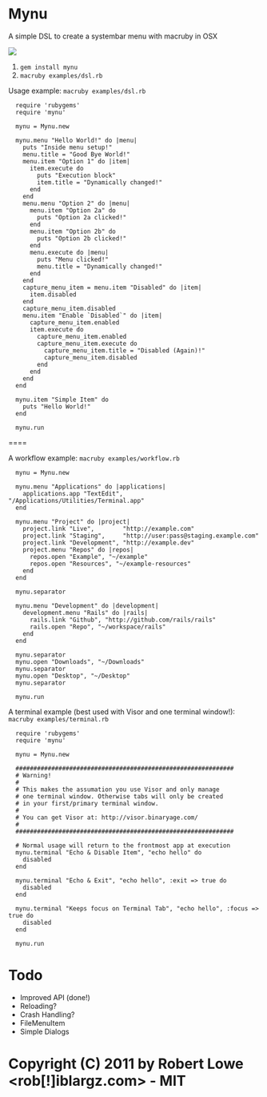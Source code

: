 Mynu
=====

A simple DSL to create a systembar menu with macruby in OSX

![](http://i.imgur.com/yQBEE.png)

1. `gem install mynu`
2. `macruby examples/dsl.rb`

Usage example:
`macruby examples/dsl.rb`

      require 'rubygems'
      require 'mynu'

      mynu = Mynu.new

      mynu.menu "Hello World!" do |menu|
        puts "Inside menu setup!"
        menu.title = "Good Bye World!"
        menu.item "Option 1" do |item|
          item.execute do
            puts "Execution block"
            item.title = "Dynamically changed!"
          end
        end
        menu.menu "Option 2" do |menu|
          menu.item "Option 2a" do
            puts "Option 2a clicked!"
          end
          menu.item "Option 2b" do
            puts "Option 2b clicked!"
          end
          menu.execute do |menu|
            puts "Menu clicked!"
            menu.title = "Dynamically changed!"
          end
        end
        capture_menu_item = menu.item "Disabled" do |item|
          item.disabled
        end
        capture_menu_item.disabled
        menu.item "Enable `Disabled`" do |item|
          capture_menu_item.enabled
          item.execute do
            capture_menu_item.enabled
            capture_menu_item.execute do
              capture_menu_item.title = "Disabled (Again)!"
              capture_menu_item.disabled
            end
          end
        end
      end

      mynu.item "Simple Item" do
        puts "Hello World!"
      end

      mynu.run

====

A workflow example:
`macruby examples/workflow.rb`

      mynu = Mynu.new

      mynu.menu "Applications" do |applications|
        applications.app "TextEdit", "/Applications/Utilities/Terminal.app"
      end

      mynu.menu "Project" do |project|
        project.link "Live",        "http://example.com"
        project.link "Staging",     "http://user:pass@staging.example.com"
        project.link "Development", "http://example.dev"
        project.menu "Repos" do |repos|
          repos.open "Example", "~/example"
          repos.open "Resources", "~/example-resources"
        end
      end

      mynu.separator

      mynu.menu "Development" do |development|
        development.menu "Rails" do |rails|
          rails.link "Github", "http://github.com/rails/rails"
          rails.open "Repo", "~/workspace/rails"
        end
      end

      mynu.separator
      mynu.open "Downloads", "~/Downloads"
      mynu.separator
      mynu.open "Desktop", "~/Desktop"
      mynu.separator

      mynu.run


A terminal example (best used with Visor and one terminal window!):
`macruby examples/terminal.rb`

      require 'rubygems'
      require 'mynu'

      mynu = Mynu.new

      #############################################################
      # Warning!
      #
      # This makes the assumation you use Visor and only manage
      # one terminal window. Otherwise tabs will only be created
      # in your first/primary terminal window.
      #
      # You can get Visor at: http://visor.binaryage.com/
      #
      #############################################################

      # Normal usage will return to the frontmost app at execution
      mynu.terminal "Echo & Disable Item", "echo hello" do
        disabled
      end

      mynu.terminal "Echo & Exit", "echo hello", :exit => true do
        disabled
      end

      mynu.terminal "Keeps focus on Terminal Tab", "echo hello", :focus => true do
        disabled
      end

      mynu.run



Todo
=====
 * Improved API (done!)
 * Reloading?
 * Crash Handling?
 * FileMenuItem
 * Simple Dialogs

# Copyright (C) 2011 by Robert Lowe <rob[!]iblargz.com> - MIT
